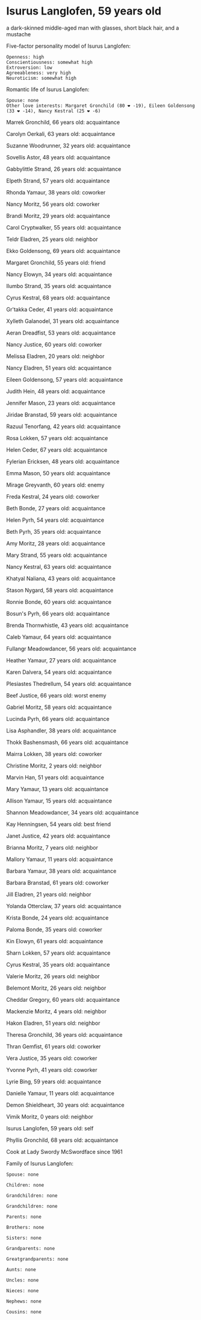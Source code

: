 # Isurus Langlofen, 59 years old
a dark-skinned middle-aged man with glasses, short black hair, and a mustache

Five-factor personality model of Isurus Langlofen:

	Openness: high
	Conscientiousness: somewhat high
	Extroversion: low
	Agreeableness: very high
	Neuroticism: somewhat high


Romantic life of Isurus Langlofen:

	Spouse: none
	Other love interests: Margaret Gronchild (80 ❤ -19), Eileen Goldensong (33 ❤ -14), Nancy Kestral (25 ❤ -6)

Marrek Gronchild, 66 years old: acquaintance

Carolyn Oerkali, 63 years old: acquaintance

Suzanne Woodrunner, 32 years old: acquaintance

Sovellis Astor, 48 years old: acquaintance

Gabbylittle Strand, 26 years old: acquaintance

Elpeth Strand, 57 years old: acquaintance

Rhonda Yamaur, 38 years old: coworker

Nancy Moritz, 56 years old: coworker

Brandi Moritz, 29 years old: acquaintance

Carol Cryptwalker, 55 years old: acquaintance

Teldr Eladren, 25 years old: neighbor

Ekko Goldensong, 69 years old: acquaintance

Margaret Gronchild, 55 years old: friend

Nancy Elowyn, 34 years old: acquaintance

Ilumbo Strand, 35 years old: acquaintance

Cyrus Kestral, 68 years old: acquaintance

Gr'takka Ceder, 41 years old: acquaintance

Xylleth Galanodel, 31 years old: acquaintance

Aeran Dreadfist, 53 years old: acquaintance

Nancy Justice, 60 years old: coworker

Melissa Eladren, 20 years old: neighbor

Nancy Eladren, 51 years old: acquaintance

Eileen Goldensong, 57 years old: acquaintance

Judith Hein, 48 years old: acquaintance

Jennifer Mason, 23 years old: acquaintance

Jiridae Branstad, 59 years old: acquaintance

Razuul Tenorfang, 42 years old: acquaintance

Rosa Lokken, 57 years old: acquaintance

Helen Ceder, 67 years old: acquaintance

Fylerian Ericksen, 48 years old: acquaintance

Emma Mason, 50 years old: acquaintance

Mirage Greyvanth, 60 years old: enemy

Freda Kestral, 24 years old: coworker

Beth Bonde, 27 years old: acquaintance

Helen Pyrh, 54 years old: acquaintance

Beth Pyrh, 35 years old: acquaintance

Amy Moritz, 28 years old: acquaintance

Mary Strand, 55 years old: acquaintance

Nancy Kestral, 63 years old: acquaintance

Khatyal Naliana, 43 years old: acquaintance

Stason Nygard, 58 years old: acquaintance

Ronnie Bonde, 60 years old: acquaintance

Bosun's Pyrh, 66 years old: acquaintance

Brenda Thornwhistle, 43 years old: acquaintance

Caleb Yamaur, 64 years old: acquaintance

Fullangr Meadowdancer, 56 years old: acquaintance

Heather Yamaur, 27 years old: acquaintance

Karen Dalvera, 54 years old: acquaintance

Plesiastes Thedrellum, 54 years old: acquaintance

Beef Justice, 66 years old: worst enemy

Gabriel Moritz, 58 years old: acquaintance

Lucinda Pyrh, 66 years old: acquaintance

Lisa Asphandler, 38 years old: acquaintance

Thokk Bashensmash, 66 years old: acquaintance

Mairra Lokken, 38 years old: coworker

Christine Moritz, 2 years old: neighbor

Marvin Han, 51 years old: acquaintance

Mary Yamaur, 13 years old: acquaintance

Allison Yamaur, 15 years old: acquaintance

Shannon Meadowdancer, 34 years old: acquaintance

Kay Henningsen, 54 years old: best friend

Janet Justice, 42 years old: acquaintance

Brianna Moritz, 7 years old: neighbor

Mallory Yamaur, 11 years old: acquaintance

Barbara Yamaur, 38 years old: acquaintance

Barbara Branstad, 61 years old: coworker

Jill Eladren, 21 years old: neighbor

Yolanda Otterclaw, 37 years old: acquaintance

Krista Bonde, 24 years old: acquaintance

Paloma Bonde, 35 years old: coworker

Kin Elowyn, 61 years old: acquaintance

Sharn Lokken, 57 years old: acquaintance

Cyrus Kestral, 35 years old: acquaintance

Valerie Moritz, 26 years old: neighbor

Belemont Moritz, 26 years old: neighbor

Cheddar Gregory, 60 years old: acquaintance

Mackenzie Moritz, 4 years old: neighbor

Hakon Eladren, 51 years old: neighbor

Theresa Gronchild, 36 years old: acquaintance

Thran Gemfist, 61 years old: coworker

Vera Justice, 35 years old: coworker

Yvonne Pyrh, 41 years old: coworker

Lyrie Bing, 59 years old: acquaintance

Danielle Yamaur, 11 years old: acquaintance

Demon Shieldheart, 30 years old: acquaintance

Vimik Moritz, 0 years old: neighbor

Isurus Langlofen, 59 years old: self

Phyllis Gronchild, 68 years old: acquaintance

Cook at Lady Swordy McSwordface since 1961


Family of Isurus Langlofen:

	Spouse: none

	Children: none

	Grandchildren: none

	Grandchildren: none

	Parents: none

	Brothers: none

	Sisters: none

	Grandparents: none

	Greatgrandparents: none

	Aunts: none

	Uncles: none

	Nieces: none

	Nephews: none

	Cousins: none

